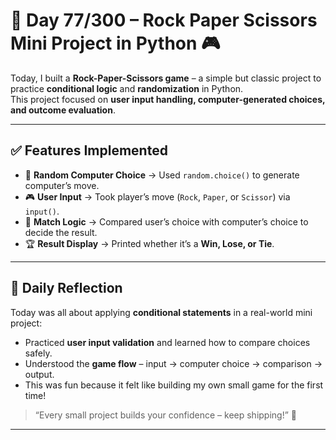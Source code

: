 # 🐍 Day 77/300 – Rock Paper Scissors Mini Project in Python 🎮  

Today, I built a **Rock-Paper-Scissors game** – a simple but classic project to practice **conditional logic** and **randomization** in Python.  
This project focused on **user input handling, computer-generated choices, and outcome evaluation**.  

---

## ✅ Features Implemented  

- 🎲 **Random Computer Choice** → Used `random.choice()` to generate computer’s move.  
- 🎮 **User Input** → Took player’s move (`Rock`, `Paper`, or `Scissor`) via `input()`.  
- 🔄 **Match Logic** → Compared user’s choice with computer’s choice to decide the result.  
- 🏆 **Result Display** → Printed whether it’s a **Win, Lose, or Tie**.  

---

## 💭 Daily Reflection  

Today was all about applying **conditional statements** in a real-world mini project:  
- Practiced **user input validation** and learned how to compare choices safely.  
- Understood the **game flow** – input → computer choice → comparison → output.  
- This was fun because it felt like building my own small game for the first time!  

> “Every small project builds your confidence – keep shipping!” 🚀  

---
